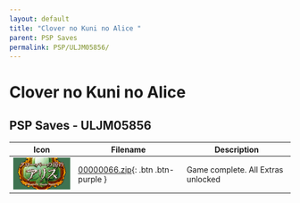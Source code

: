 ```yaml
---
layout: default
title: "Clover no Kuni no Alice "
parent: PSP Saves
permalink: PSP/ULJM05856/
---
```

# Clover no Kuni no Alice 

## PSP Saves - ULJM05856

| Icon | Filename | Description |
|------|----------|-------------|
| ![Clover no Kuni no Alice ](ICON0.PNG) | [00000066.zip](00000066.zip){: .btn .btn-purple } | Game complete. All Extras unlocked |
